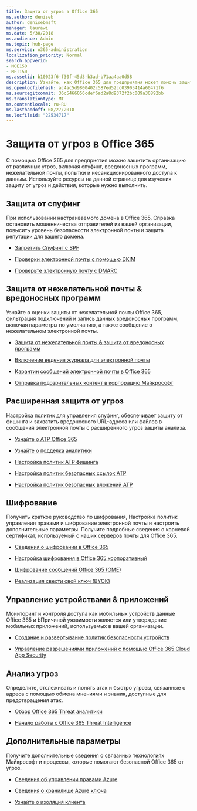 ```yaml
---
title: Защита от угроз в Office 365
ms.author: deniseb
author: denisebmsft
manager: laurawi
ms.date: 5/30/2018
ms.audience: Admin
ms.topic: hub-page
ms.service: o365-administration
localization_priority: Normal
search.appverid:
- MOE150
- MET150
ms.assetid: b10023f6-f30f-45d3-b3ad-b71aa4aa0d58
description: Узнайте, как Office 365 для предприятия может помочь защитить организацию от различных угроз, включая спуфинг, вредоносных программ, нежелательной почты, попытки и несанкционированного доступа к данным.
ms.openlocfilehash: ac4ac5d9800402c587ed52cc03905414a60471f6
ms.sourcegitcommit: 36c5466056cdef6ad2a8d9372f2bc009a30892bb
ms.translationtype: MT
ms.contentlocale: ru-RU
ms.lasthandoff: 08/27/2018
ms.locfileid: "22534717"
---
```

# <a name="protect-against-threats-in-office-365"></a>Защита от угроз в Office 365

С помощью Office 365 для предприятия можно защитить организацию от различных угроз, включая спуфинг, вредоносных программ, нежелательной почты, попытки и несанкционированного доступа к данным. Используйте ресурсы на данной странице для изучения защиту от угроз и действия, которые нужно выполнить.
  
## <a name="anti-spoofing"></a>Защита от спуфинг

При использовании настраиваемого домена в Office 365, Справка остановить мошенничества отправителей из вашей организации, повысить уровень безопасности электронной почты и защита репутации для вашего домена.
  
- [Запретить Спуфинг с SPF](https://go.microsoft.com/fwlink/?linkid=851943)
    
- [Проверки электронной почты с помощью DKIM](https://go.microsoft.com/fwlink/?linkid=851944)
    
- [Проверьте электронную почту с DMARC](https://go.microsoft.com/fwlink/?linkid=832951)
    
## <a name="anti-spam-amp-anti-malware"></a>Защита от нежелательной почты &amp; вредоносных программ

Узнайте о оценки защиты от нежелательной почты Office 365, фильтрация подключений и запись данных вредоносных программ, включая параметры по умолчанию, а также сообщение о нежелательном электронной почты.
  
- [Защита от нежелательной почты &amp; защита от вредоносных программ](anti-spam-and-anti-malware-protection.md)
    
- [Включение ведения журнала для электронной почты](https://technet.microsoft.com/en-us/library/dn879651.aspx)
    
- [Карантин сообщений электронной почты в Office 365](quarantine-email-messages.md)
    
- [Отправка подозрительных контент в корпорацию Майкрософт](https://technet.microsoft.com/en-us/library/dn762129%28v=exchg.150%29.aspx)
    
## <a name="advanced-threat-protection"></a>Расширенная защита от угроз

Настройка политик для управления спуфинг, обеспечивает защиту от фишинга и захватить вредоносного URL-адреса или файлов в сообщения электронной почты с расширенного угроз защиты анализа.
  
- [Узнайте о ATP Office 365](office-365-atp.md)
    
- [Узнайте о подделка аналитики](learn-about-spoof-intelligence.md)
    
- [Настройка политик ATP фишинга](set-up-atp-anti-phishing-policies.md)
    
- [Настройка политик безопасных ссылок ATP](set-up-atp-safe-links-policies.md)
    
- [Настройка политик безопасных вложений ATP](set-up-atp-safe-attachments-policies.md)
    
## <a name="encryption"></a>Шифрование

Получить краткое руководство по шифрования, Настройка политик управления правами и шифрование электронной почты и настроить дополнительные параметры. Получите подробные сведения о корневой сертификат, используемый с наших серверов почты для Office 365.
  
- [Сведения о шифровании в Office 365](encryption.md)
    
- [Настройка шифрования в Office 365 корпоративный](set-up-encryption.md)
    
- [Шифрование сообщений Office 365 (OME)](ome.md)
    
- [Реализация свести свой ключ (BYOK)](https://docs.microsoft.com/azure/key-vault/key-vault-hsm-protected-keys#implementing-bring-your-own-key-byok-for-azure-key-vault)
    
## <a name="managing-devices-amp-apps"></a>Управление устройствами &amp; приложений

Мониторинг и контроля доступа как мобильных устройств данные Office 365 и bПричиной уязвимости является или утверждение мобильных приложений, используемых в вашей организации.
  
- [Создание и развертывание политик безопасности устройств](https://support.office.com/article/d310f556-8bfb-497b-9bd7-fe3c36ea2fd6)
    
- [Управление разрешениями приложений с помощью Office 365 Cloud App Security](manage-app-permissions-in-ocas.md)
    
## <a name="threat-intelligence"></a>Анализ угроз

Определите, отслеживать и понять атак и быстро угрозы, связанные с адреса с помощью обмена мнениями и знания, доступные для предотвращения атак.
  
- [Обзор Office 365 Threat аналитики](office-365-ti.md)
    
- [Начало работы с Office 365 Threat Intelligence](get-started-with-ti.md)
    
## <a name="additional-options"></a>Дополнительные параметры

Получите дополнительные сведения о связанных технологиях Майкрософт и процессы, которые помогают безопасной Office 365 от угроз.
  
- [Сведения об управлении правами Azure](https://docs.microsoft.com/information-protection/understand-explore/what-is-azure-rms)
    
- [Сведения о хранилище Azure ключа](https://docs.microsoft.com/azure/key-vault/)
    
- [Узнайте о изоляция клиента](http://download.microsoft.com/download/3/F/0/3F0420A2-657B-44B6-B21E-D7BD98A94390/Tenant%20Isolation%20in%20Office%20365.pdf)
    

